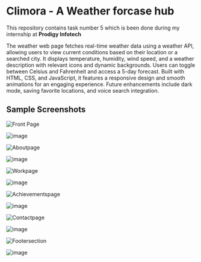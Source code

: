 # Climora - A Weather forcase hub

This repository contains task number 5 which is been done during my internship at <b>Prodigy Infotech</b>

The weather web page fetches real-time weather data using a weather API, allowing users to view current conditions based on their location or a searched city. It displays temperature, humidity, wind speed, and a weather description with relevant icons and dynamic backgrounds. Users can toggle between Celsius and Fahrenheit and access a 5-day forecast. Built with HTML, CSS, and JavaScript, it features a responsive design and smooth animations for an engaging experience. Future enhancements include dark mode, saving favorite locations, and voice search integration.


## Sample Screenshots

![Front Page](https://img.shields.io/badge/About&nbsp;page-%230078D4?style=flat&colorB=%23A3E635)

![image](https://github.com/user-attachments/assets/5dd53e6c-902f-4e55-933a-293e57c4bf3e)


![Aboutpage](https://img.shields.io/badge/About&nbsp;page-%230078D4?style=flat&colorB=%23A3E635)

![image](https://github.com/user-attachments/assets/32d67caf-9cfa-451e-a9c8-68d99b79e75f)


![Workpage](https://img.shields.io/badge/Work&nbsp;page-%230078D4?style=flat&colorB=%23A3E635)

![image](https://github.com/user-attachments/assets/29a0e0c7-899a-4736-aaf4-a10b16c66a4a)


![Achievementspage](https://img.shields.io/badge/Achievements&nbsp;&amp;&nbsp;Certifications&nbsp;page-%230078D4?style=flat&colorB=%23A3E635)

![image](https://github.com/user-attachments/assets/883e82e3-43ca-429b-974a-4ba96a62aaa1)

![Contactpage](https://img.shields.io/badge/Contact&nbsp;page-%230078D4?style=flat&colorB=%23A3E635)

![image](https://github.com/user-attachments/assets/ff33078c-a6a9-4425-a2dd-a7be429b2fab)


![Footersection](https://img.shields.io/badge/Footer&nbsp;section-%230078D4?style=flat&colorB=%23A3E635)

![image](https://github.com/user-attachments/assets/7bebd362-155d-4f79-9b48-25c399319d59)



